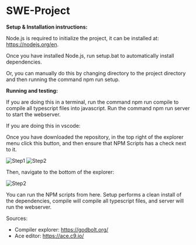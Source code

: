 # SWE-Project
**Setup & Installation instructions:**

Node.js is required to initialize the project, it can be installed at: https://nodejs.org/en.

Once you have installed Node.js, run setup.bat to automatically install dependencies. 

Or, you can manually do this by changing directory to the project directory and then running the command npm run setup.

**Running and testing:**

If you are doing this in a terminal, run the command npm run compile to compile all typescript files into javascript. Run the command npm run server to start the webserver. 

If you are doing this in vscode:

Once you have downloaded the repository, in the top right of the explorer menu click this button, and then ensure that NPM Scripts has a check next to it.

![Step1](https://github.com/user-attachments/assets/ab932a66-394f-4b82-abef-33768771c5d6)
![Step2](https://github.com/user-attachments/assets/3c35fdce-fe97-4536-ad55-9d4ce96f463b)

Then, navigate to the bottom of the explorer:

![Step2](https://github.com/user-attachments/assets/1da2ab2f-bb53-4176-b84a-c03dc979f1a4)

You can run the NPM scripts from here. Setup performs a clean install of the dependencies, compile will compile all typescript files, and server will run the webserver.

Sources:

- Compiler explorer: https://godbolt.org/
- Ace editor: https://ace.c9.io/
